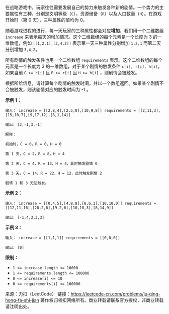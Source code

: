 在战略游戏中，玩家往往需要发展自己的势力来触发各种新的剧情。一个势力的主要属性有三种，分别是文明等级（```C```），资源储备（```R```）以及人口数量（```H```）。在游戏开始时（第 0 天），三种属性的值均为 0。

随着游戏进程的进行，每一天玩家的三种属性都会对应**增加**，我们用一个二维数组 ```increase``` 来表示每天的增加情况。这个二维数组的每个元素是一个长度为 3 的一维数组，例如 ```[[1,2,1],[3,4,2]]``` 表示第一天三种属性分别增加 ```1,2,1``` 而第二天分别增加 ```3,4,2```。

所有剧情的触发条件也用一个二维数组 ```requirements``` 表示。这个二维数组的每个元素是一个长度为 3 的一维数组，对于某个剧情的触发条件 ```c[i], r[i], h[i]```，如果当前 ```C >= c[i]``` 且 ```R >= r[i]``` 且 ```H >= h[i]``` ，则剧情会被触发。

根据所给信息，请计算每个剧情的触发时间，并以一个数组返回。如果某个剧情不会被触发，则该剧情对应的触发时间为 -1 。

**示例 1：**
```
输入： increase = [[2,8,4],[2,5,0],[10,9,8]] requirements = [[2,11,3],[15,10,7],[9,17,12],[8,1,14]]

输出: [2,-1,3,-1]

解释：

初始时，C = 0，R = 0，H = 0

第 1 天，C = 2，R = 8，H = 4

第 2 天，C = 4，R = 13，H = 4，此时触发剧情 0

第 3 天，C = 14，R = 22，H = 12，此时触发剧情 2

剧情 1 和 3 无法触发。
```
**示例 2：**
```
输入： increase = [[0,4,5],[4,8,8],[8,6,1],[10,10,0]] requirements = [[12,11,16],[20,2,6],[9,2,6],[10,18,3],[8,14,9]]

输出: [-1,4,3,3,3]
```
**示例 3：**
```
输入： increase = [[1,1,1]] requirements = [[0,0,0]]

输出: [0]
```
**限制：**

* ```1 <= increase.length <= 10000```
* ```1 <= requirements.length <= 100000```
* ```0 <= increase[i] <= 10```
* ```0 <= requirements[i] <= 100000```

来源：力扣（LeetCode）
链接：https://leetcode-cn.com/problems/ju-qing-hong-fa-shi-jian
著作权归领扣网络所有。商业转载请联系官方授权，非商业转载请注明出处。
